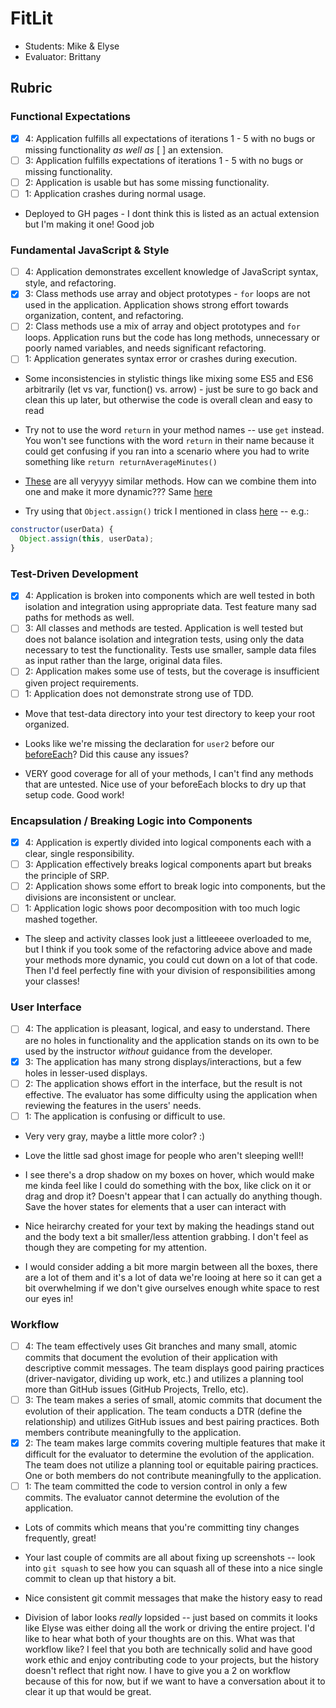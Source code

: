 # FitLit
* Students: Mike & Elyse
* Evaluator: Brittany

## Rubric

### Functional Expectations
* [x] 4: Application fulfills all expectations of iterations 1 - 5 with no bugs or missing functionality *as well as* [ ] an extension.
* [ ] 3: Application fulfills expectations of iterations 1 - 5 with no bugs or missing functionality.
* [ ] 2: Application is usable but has some missing functionality.
* [ ] 1: Application crashes during normal usage.

* Deployed to GH pages - I dont think this is listed as an actual extension but I'm making it one! Good job


### Fundamental JavaScript & Style
* [ ] 4: Application demonstrates excellent knowledge of JavaScript syntax, style, and refactoring.
* [x] 3: Class methods use array and object prototypes - `for` loops are not used in the application. Application shows strong effort towards organization, content, and refactoring. 
* [ ] 2: Class methods use a mix of array and object prototypes and `for` loops. Application runs but the code has long methods, unnecessary or poorly named variables, and needs significant refactoring.
* [ ] 1: Application generates syntax error or crashes during execution.

* Some inconsistencies in stylistic things like mixing some ES5 and ES6 arbitrarily (let vs var, function() vs. arrow) - just be sure to go back and clean this up later, but otherwise the code is overall clean and easy to read

* Try not to use the word `return` in your method names -- use `get` instead. You won't see functions with the word `return` in their name because it could get confusing if you ran into a scenario where you had to write something like `return returnAverageMinutes()` 

* [These](https://github.com/ec-myers/fitlit/blob/master/src/Activity-Repository.js#L33-L48) are all veryyyy similar methods. How can we combine them into one and make it more dynamic??? Same [here](https://github.com/ec-myers/fitlit/blob/master/src/Activity-Repository.js#L59-L72)

* Try using that `Object.assign()` trick I mentioned in class [here](https://github.com/ec-myers/fitlit/blob/master/src/User.js#L2-L10) -- e.g.:

```js
constructor(userData) {
  Object.assign(this, userData);
}
```

### Test-Driven Development
* [x] 4: Application is broken into components which are well tested in both isolation and integration using appropriate data. Test feature many sad paths for methods as well.
* [ ] 3: All classes and methods are tested. Application is well tested but does not balance isolation and integration tests, using only the data necessary to test the functionality. Tests use smaller, sample data files as input rather than the large, original data files.
* [ ] 2: Application makes some use of tests, but the coverage is insufficient given project requirements.
* [ ] 1: Application does not demonstrate strong use of TDD.

* Move that test-data directory into your test directory to keep your root organized. 

* Looks like we're missing the declaration for `user2` before our [beforeEach](https://github.com/ec-myers/fitlit/blob/master/test/activity-repository-test.js#L10-L16)? Did this cause any issues?

* VERY good coverage for all of your methods, I can't find any methods that are untested. Nice use of your beforeEach blocks to dry up that setup code. Good work!


### Encapsulation / Breaking Logic into Components
* [x] 4: Application is expertly divided into logical components each with a clear, single responsibility.
* [ ] 3: Application effectively breaks logical components apart but breaks the principle of SRP.
* [ ] 2: Application shows some effort to break logic into components, but the divisions are inconsistent or unclear.
* [ ] 1: Application logic shows poor decomposition with too much logic mashed together.

* The sleep and activity classes look just a littleeeee overloaded to me, but I think if you took some of the refactoring advice above and made your methods more dynamic, you could cut down on a lot of that code. Then I'd feel perfectly fine with your division of responsibilities among your classes!

### User Interface
* [ ] 4: The application is pleasant, logical, and easy to understand. There are no holes in functionality and the application stands on its own to be used by the instructor _without_ guidance from the developer.
* [x] 3: The application has many strong displays/interactions, but a few holes in lesser-used displays.
* [ ] 2: The application shows effort in the interface, but the result is not effective. The evaluator has some difficulty using the application when reviewing the features in the users' needs.
* [ ] 1: The application is confusing or difficult to use.

* Very very gray, maybe a little more color? :)

* Love the little sad ghost image for people who aren't sleeping well!!

* I see there's a drop shadow on my boxes on hover, which would make me kinda feel like I could do something with the box, like click on it or drag and drop it? Doesn't appear that I can actually do anything though. Save the hover states for elements that a user can interact with

* Nice heirarchy created for your text by making the headings stand out and the body text a bit smaller/less attention grabbing. I don't feel as though they are competing for my attention.

* I would consider adding a bit more margin between all the boxes, there are a lot of them and it's a lot of data we're looing at here so it can get a bit overwhelming if we don't give ourselves enough white space to rest our eyes in!



### Workflow
* [ ] 4: The team effectively uses Git branches and many small, atomic commits that document the evolution of their application with descriptive commit messages. The team displays good pairing practices (driver-navigator, dividing up work, etc.) and utilizes a planning tool more than GitHub issues (GitHub Projects, Trello, etc).
* [ ] 3: The team makes a series of small, atomic commits that document the evolution of their application. The team conducts a DTR (define the relationship) and utilizes GitHub issues and best pairing practices. Both members contribute meaningfully to the application.
* [x] 2: The team makes large commits covering multiple features that make it difficult for the evaluator to determine the evolution of the application. The team does not utilize a planning tool or equitable pairing practices. One or both members do not contribute meaningfully to the application.
* [ ] 1: The team committed the code to version control in only a few commits. The evaluator cannot determine the evolution of the application.

* Lots of commits which means that you're committing tiny changes frequently, great!

* Your last couple of commits are all about fixing up screenshots -- look into `git squash` to see how you can squash all of these into a nice single commit to clean up that history a bit. 

* Nice consistent git commit messages that make the history easy to read

* Division of labor looks *really* lopsided -- just based on commits it looks like Elyse was either doing all the work or driving the entire project. I'd like to hear what both of your thoughts are on this. What was that workflow like? I feel that you both are technically solid and have good work ethic and enjoy contributing code to your projects, but the history doesn't reflect that right now. I have to give you a 2 on workflow because of this for now, but if we want to have a conversation about it to clear it up that would be great.


